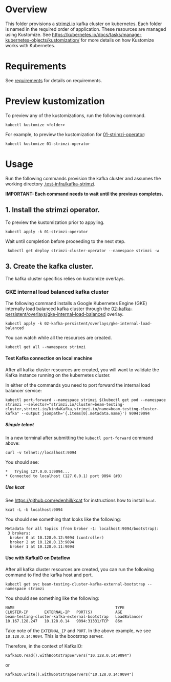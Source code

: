 <!--
    Licensed to the Apache Software Foundation (ASF) under one
    or more contributor license agreements.  See the NOTICE file
    distributed with this work for additional information
    regarding copyright ownership.  The ASF licenses this file
    to you under the Apache License, Version 2.0 (the
    "License"); you may not use this file except in compliance
    with the License.  You may obtain a copy of the License at

      http://www.apache.org/licenses/LICENSE-2.0

    Unless required by applicable law or agreed to in writing,
    software distributed under the License is distributed on an
    "AS IS" BASIS, WITHOUT WARRANTIES OR CONDITIONS OF ANY
    KIND, either express or implied.  See the License for the
    specific language governing permissions and limitations
    under the License.
-->

# Overview

This folder provisions a [strimzi.io](https://strimzi.io) kafka cluster on kubernetes.
Each folder is named in the required order of application.
These resources are managed using Kustomize.
See https://kubernetes.io/docs/tasks/manage-kubernetes-objects/kustomization/
for more details on how Kustomize works with Kubernetes.

# Requirements

See [requirements](../README.md) for details on requirements.

# Preview kustomization

To preview any of the kustomizations, run the following command.

```
kubectl kustomize <folder>
```

For example, to preview the kustomization for [01-strimzi-operator](01-strimzi-operator):

```
kubectl kustomize 01-strimzi-operator
```

# Usage

Run the following commands provision the kafka cluster and assumes
the working directory [.test-infra/kafka-strimzi](.).

**IMPORTANT: Each command needs to wait until the previous completes.**

## 1. Install the strimzi operator.

To preview the kustomization prior to appyling.

```
kubectl apply -k 01-strimzi-operator
```

Wait until completion before proceeding to the next step.

```
 kubectl get deploy strimzi-cluster-operator --namespace strimzi -w
```

## 3. Create the kafka cluster.

The kafka cluster specifics relies on kustomize overlays.

### GKE internal load balanced kafka cluster

The following command installs a Google Kubernetes Engine (GKE)
internally load balanced kafka cluster through the
[02-kafka-persistent/overlays/gke-internal-load-balanced](02-kafka-persistent/overlays/gke-internal-load-balanced)
overlay.

```
kubectl apply -k 02-kafka-persistent/overlays/gke-internal-load-balanced
```

You can watch while all the resources are created.

```
kubectl get all --namespace strimzi
```

#### Test Kafka connection on local machine
After all kafka cluster resources are created, you will want to validate the
Kafka instance running on the kubernetes cluster.

In either of the commands you need to port forward the internal load
balancer service:

```
kubectl port-forward --namespace strimzi $(kubectl get pod --namespace strimzi --selector="strimzi.io/cluster=beam-testing-cluster,strimzi.io/kind=Kafka,strimzi.io/name=beam-testing-cluster-kafka" --output jsonpath='{.items[0].metadata.name}') 9094:9094
```

##### Simple telnet

In a new terminal after submitting the `kubectl port-forward` command above:

```
curl -v telnet://localhost:9094
```

You should see:
```
*   Trying 127.0.0.1:9094...
* Connected to localhost (127.0.0.1) port 9094 (#0)
```

##### Use kcat

See https://github.com/edenhill/kcat for instructions how to install `kcat`.

```
kcat -L -b localhost:9094
```

You should see something that looks like the following:
```
Metadata for all topics (from broker -1: localhost:9094/bootstrap):
 3 brokers:
  broker 0 at 10.128.0.12:9094 (controller)
  broker 2 at 10.128.0.13:9094
  broker 1 at 10.128.0.11:9094
```

#### Use with KafkaIO on Dataflow

After all kafka cluster resources are created, you can run the
following command to find the kafka host and port.

```
kubectl get svc beam-testing-cluster-kafka-external-bootstrap --namespace strimzi
```

You should see something like the following:

```
NAME                                            TYPE           CLUSTER-IP       EXTERNAL-IP   PORT(S)          AGE
beam-testing-cluster-kafka-external-bootstrap   LoadBalancer   10.167.128.247   10.128.0.14   9094:31331/TCP   86m
```

Take note of the `EXTERNAL_IP` and `PORT`.  In the above example, we see
`10.128.0.14:9094`.  This is the bootstrap server.

Therefore, in the context of KafkaIO:

```
KafkaIO.read().withBootstrapServers("10.128.0.14:9094")
```

or

```
KafkaIO.write().withBootstrapServers("10.128.0.14:9094")
```
